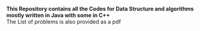<b> This Repository contains all the Codes for Data Structure and algorithms mostly written in Java with some in C++ </b>
<br>
The List of problems is also provided as a pdf
